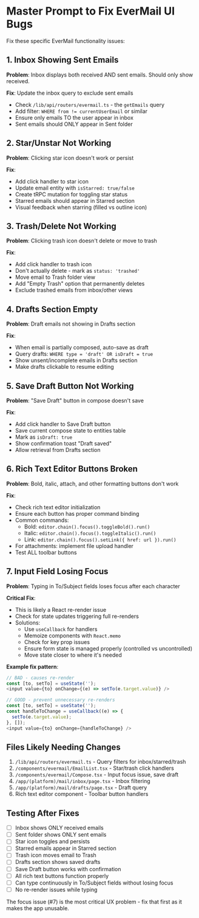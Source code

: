 # Master Prompt to Fix EverMail UI Bugs

Fix these specific EverMail functionality issues:

## 1. Inbox Showing Sent Emails
**Problem**: Inbox displays both received AND sent emails. Should only show received.

**Fix**: Update the inbox query to exclude sent emails
- Check `/lib/api/routers/evermail.ts` - the `getEmails` query
- Add filter: `WHERE from != currentUserEmail` or similar
- Ensure only emails TO the user appear in inbox
- Sent emails should ONLY appear in Sent folder

## 2. Star/Unstar Not Working
**Problem**: Clicking star icon doesn't work or persist

**Fix**: 
- Add click handler to star icon
- Update email entity with `isStarred: true/false`
- Create tRPC mutation for toggling star status
- Starred emails should appear in Starred section
- Visual feedback when starring (filled vs outline icon)

## 3. Trash/Delete Not Working
**Problem**: Clicking trash icon doesn't delete or move to trash

**Fix**:
- Add click handler to trash icon
- Don't actually delete - mark as `status: 'trashed'`
- Move email to Trash folder view
- Add "Empty Trash" option that permanently deletes
- Exclude trashed emails from inbox/other views

## 4. Drafts Section Empty
**Problem**: Draft emails not showing in Drafts section

**Fix**:
- When email is partially composed, auto-save as draft
- Query drafts: `WHERE type = 'draft' OR isDraft = true`
- Show unsent/incomplete emails in Drafts section
- Make drafts clickable to resume editing

## 5. Save Draft Button Not Working
**Problem**: "Save Draft" button in compose doesn't save

**Fix**:
- Add click handler to Save Draft button
- Save current compose state to entities table
- Mark as `isDraft: true`
- Show confirmation toast "Draft saved"
- Allow retrieval from Drafts section

## 6. Rich Text Editor Buttons Broken
**Problem**: Bold, italic, attach, and other formatting buttons don't work

**Fix**:
- Check rich text editor initialization
- Ensure each button has proper command binding
- Common commands:
  - Bold: `editor.chain().focus().toggleBold().run()`
  - Italic: `editor.chain().focus().toggleItalic().run()`
  - Link: `editor.chain().focus().setLink({ href: url }).run()`
- For attachments: implement file upload handler
- Test ALL toolbar buttons

## 7. Input Field Losing Focus
**Problem**: Typing in To/Subject fields loses focus after each character

**Critical Fix**:
- This is likely a React re-render issue
- Check for state updates triggering full re-renders
- Solutions:
  - Use `useCallback` for handlers
  - Memoize components with `React.memo`
  - Check for key prop issues
  - Ensure form state is managed properly (controlled vs uncontrolled)
  - Move state closer to where it's needed

**Example fix pattern**:
```typescript
// BAD - causes re-render
const [to, setTo] = useState('');
<input value={to} onChange={(e) => setTo(e.target.value)} />

// GOOD - prevent unnecessary re-renders
const [to, setTo] = useState('');
const handleToChange = useCallback((e) => {
  setTo(e.target.value);
}, []);
<input value={to} onChange={handleToChange} />
```

## Files Likely Needing Changes

1. `/lib/api/routers/evermail.ts` - Query filters for inbox/starred/trash
2. `/components/evermail/EmailList.tsx` - Star/trash click handlers
3. `/components/evermail/Compose.tsx` - Input focus issue, save draft
4. `/app/(platform)/mail/inbox/page.tsx` - Inbox filtering
5. `/app/(platform)/mail/drafts/page.tsx` - Draft query
6. Rich text editor component - Toolbar button handlers

## Testing After Fixes

- [ ] Inbox shows ONLY received emails
- [ ] Sent folder shows ONLY sent emails  
- [ ] Star icon toggles and persists
- [ ] Starred emails appear in Starred section
- [ ] Trash icon moves email to Trash
- [ ] Drafts section shows saved drafts
- [ ] Save Draft button works with confirmation
- [ ] All rich text buttons function properly
- [ ] Can type continuously in To/Subject fields without losing focus
- [ ] No re-render issues while typing

The focus issue (#7) is the most critical UX problem - fix that first as it makes the app unusable.